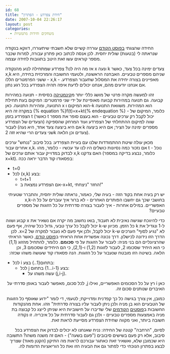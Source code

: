 ```yaml
---
id: 68
title: "חידת צפרדע - הפתרון"
date: 2007-10-04 22:26:17
layout: post
categories: 
  - משחקים וחידות מתמטיות
---
```

החידה שהצגתי <a href="http://www.gadial.net/2007/09/29/frog_riddle/">בפוסט הקודם</a> עוררה קשיים שלא חשבתי שיתעוררו, דווקא בנקודה שנראתה לי (בטעות) שולית יחסית. לכן אנסה לכתוב כאן פתרון עבורה, למרות שכבר מספר קוראים עשו זאת היטב בתגובות לחידה עצמה.

אז מה היה לנו? צפרדע שמתחילה לנוע מהנקודה x ונעה k צעדים ימינה בכל צעד, כאשר x,k שניהם מספרים טבעיים. האבחנה הראשונה, ולטעמי החשובה והמרכזית בחידה, היא ששני הפרמטרים הללו - x,k - מאפיינים בצורה יחידה את המסלול שתעבור הצפרדע. אם אנחנו יודעים מהם, אנחנו יכולים לדעת איפה תהיה הצפרדע בכל רגע נתון.

זהו למעשה מקרה פרטי של מושג כללי יותר מ<a href="http://he.wikipedia.org/wiki/%D7%A7%D7%99%D7%A0%D7%9E%D7%98%D7%99%D7%A7%D7%94">קינמטיקה</a> בסיסית - תנועה במהירות קבועה. גם תנועה במהירות קבועה מאופיינת על ידי שני פרמטרים: המיקום בעת תחילת התנועה, ומהירות התנועה. כאן x הוא המיקום ו-k הוא המהירות. משוואת התנועה במקרה זה היא {% equation %}f(t)=x+kt{% endequation %} - כלומר, המיקום של הצפרדע בזמן t (כאשר t יכול לקבל רק ערכים טבעיים - הוא בעצם סופר את מספר הצעדים של הצפרדע) שווה למיקום ההתחלתי של הצפרדע ועוד המרחק שהספיקה לעבור (אם היא ביצעה צעד אחד, היא נעה k מספרים ימינה על הציר; אם היא ביצעה שני צעדים הרי שהיא זזה 2k צעדים וכן הלאה).

מכאן עולה שיטת ההתמודדות שלנו עם בעיית הצפרדע: בכל סיבוב "ננחש" ערכים אחרים עבור x,k. אם נזכור כמה נסיונות כושלים היו לנו עד עכשיו - כלומר, מהו t - נוכל לבדוק במדוייק עבור אותם ערכים של x,k האם צדקנו (כלומר, נבצע בדיקה במספר x+kt). בפסאודו קוד הדבר יראה ככה:
<ul>
	<li>    t=0</li>
	<li>לכל (x,k) בצע:
<ul>
	<li>t=t+1</li>
</ul>
<ul>
	<li>אם הצפרדע נמצאת ב-x+kt, החזר "ניצחתי!"</li>
</ul>
</li>
</ul>
<p dir="rtl" align="right">יש רק בעיה אחת בקוד הזה - בעיה שלי, כאמור, נראתה שולית יחסית, והתברר שטעיתי בחושבי שכך גם יחשבו הפותרים האחרים - לא ברור איך עוברים על כל ה-x,k האפשריים. במילים אחרות - איך לעבור בצורה סדרתית על כל הזוגות של מספרים טבעיים?</p>
<p dir="rtl" align="right">כדי להיווכח שגישה נאיבית לא תעבוד, בואו נחשוב מה יקרה אם נשאיר את x קבוע ושווה ל-1 ונגדיל את k כל הזמן. מכיוון ש-k יכול לקבל כל ערך טבעי, גדול ככל שיהיה, אף פעם לא "נגיע לסוף" הערכים ש-k יכול לקבל, ולכן אף פעם לא נעבור למקרה של x=2. לכן הדרך הזו נידונה לכישלון. דרך נכונה אפשרית אחת הראיתי ב<a href="http://www.gadial.net/2007/08/25/cantor_cardinality/">פוסט קודם</a>, כאשר הראיתי שהרציונליים הם בני מניה: לעבור על הזוגות על פי <strong>סכומם</strong>. כלומר, להתחיל מהזוג (1,1) כי הוא היחיד שסכומו 2, לעבור לזוגות (1,2) ו-(2,1), כי הם היחידים שסכומם 3, וכן הלאה. בשיטה הזו מובטח שנעבור על כל הזוגות. הנה פסאודו קוד שעושה משהו שכזה:</p>

<ul>
	<li>לכל i בתחום{1..} בצע:
<ul>
	<li>לכל j בתחום {1...i-1} בצע:
<ul>
	<li>עשה משהו על (j,i-j).</li>
</ul>
</li>
</ul>
</li>
</ul>
<p dir="rtl" align="right"> כאן i רץ על כל הסכומים האפשריים, ואילו j, לכל סכום, מאפשר לעבור באופן סדרתי על האיברים שנותנים סכום זה.</p>
<p dir="rtl" align="right">כמובן, אין צורך בגישה כל כך קפדנית ומדוייקת; לטעמי, די לומר "ידוע שאוסף כל הזוגות של הטבעיים הוא בן מניה ולכן ניתן לעבור עליו בצורה סדרתית" וזהו. אחת מהנקודות החשובות ב<a href="http://www.gadial.net/2007/09/15/what_is_algorithm/">פוסטים</a> <a href="http://www.gadial.net/2007/09/18/r_and_re/">הקודמים</a> שלי שדיברו על חישוביות היא שניתן לייצג כל קבוצה בת מניה באמצעות מספרים טבעיים - ולכן גם לעבור סדרתית על כל איבריה. זו נקודה חשובה ביותר, ואני מקווה שחידת הצפרדע מסייעת לראות זאת.</p>
<p dir="rtl" align="right">לסיום, "הרחבה" קטנה של החידה: נניח שאנחנו לא יכולים לבדוק את הצפרדע בכל סיבוב, אלא רק פעם בשישים סיבובים ("פעם בשעה") - האם זה משנה משהו? התשובה היא שכמובן שלא, ואשאיר זאת כאתגר עבורכם לראות מה התיקון (הקטן מאוד) שצריך לבצע בפתרון הנוכחי כדי לפתור גם את הבעיה הזו ואת כל הוריאציות הדומות לה.</p>
